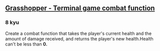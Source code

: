 <h2><a href=https://www.codewars.com/kata/586c1cf4b98de0399300001d/train/python target="_blank">Grasshopper - Terminal game combat function</a></h2><h3>8 kyu</h3><p>Create a combat function that takes the player's current health and the amount of damage received, and returns the player's new health.Health can't be less than <b>0<b>.</b></b></p><b><b></b></b>